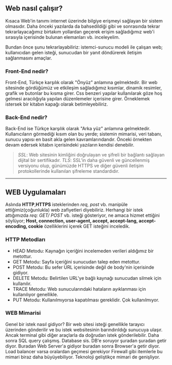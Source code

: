 ## Web nasıl çalışır?
 Kısaca Web'in tanımı internet üzerinde bilgiye erişmeyi sağlayan bir sistem olmasıdır. Daha önceki yazılarda da bahsedildiği gibi ve sonrasında tekrar tekrarlayacağımız birtakım yollardan geçerek erişim sağladığımız web'i sırasıyla içerisinde bulunan elemanları vb. inceleyelim.
 
 Bundan önce şunu tekrarlayabiliriz: istemci-sunucu modeli ile çalışan web; kullanıcıdan gelen isteği, sunucudan bir yanıt döndürerek iletişim sağlanmasını amaçlar.

### Front-End nedir?
 Front-End, Türkçe karşılık olarak "Önyüz" anlamına gelmektedir. Bir web sitesinde gördüğümüz ve etkileşim sağladığımız kısımlar, dinamik resimler, grafik ve butonlar bu kısma girer. Css benzeri yapılar kullanılarak göze hoş gelmesi aracılığıyla yapılan düzenlemeler içerisine girer. Örneklemek istersek bir kitabın kapağı olarak betimleyebiliriz.

### Back-End nedir?
 Back-End ise Türkçe karşılık olarak "Arka yüz" anlamına gelmektedir. Kullanıcıların görmediği kısım olan bu yerde; sistemin mimarisi, veri tabanı, sunucu yapısı en basit akla gelen kavramlarındandır. Önceki örnekten devam edersek kitabın içerisindeki yazıların kendisi denebilir.
 
> *SSL*: Web sitesinin kimliğini doğrulayan ve şifreli bir bağlantı sağlayan dijital bir sertifikadır.
> *TLS*: SSL’in daha güvenli ve güncellenmiş versiyonu olup, günümüzde HTTPS ve diğer güvenli iletişim protokollerinde kullanılan şifreleme standardıdır.

---
 
## WEB Uygulamaları
Aslında **HTTP**,**HTTPS** isteklerinden *req, post* vb. manipüle ettiğimiz(çoğunlukla) web zafiyetleri diyebiliriz. Herhangi bir istek attığımızda *req: GET/ POST* vb. isteği gösteriyor, ne amaca hizmet ettiğini söylüyor; **Host, connection, user-agent, accept, accept-lang, accept-encoding, cookie** özelliklerini içerek GET isteğini inceledik.

### HTTP Metodları
- HEAD Metodu: Kaynağın içeriğini incelemeden verileri aldığımız bir metottur.
- GET Metodu: Sayfa içeriğini sunucudan talep eden metottur.
- POST Metodu: Bu sefer URL içerisinde değil de body'nin içerisinde gidiyor.
- DELETE Metodu: Belirtilen URL'ye bağlı kaynağı sunucudan silmek için kullanılır.
- TRACE Metodu: Web sunucularındaki hataların ayıklanması için kullanılıyor genellikle.
- PUT Metodu: Kullanılmıyorsa kapatılması gereklidir. Çok kullanılmıyor. 

### WEB Mimarisi
Genel bir istek nasıl gidiyor?  Bir web sitesi isteği genellikle tarayıcı üzerinden gönderilir ve bu istek websitesinin barındırıldığı sunucuya ulaşır. Ancak terminal gibi diğer araçlarla da doğrudan istek gönderilebilir. Daha sonra SQL query çalışmış. Database sis. DB'e soruyor şuradan şuradan getir diyor. Buradan Web Server'a gidiyor buradan sonra Browser'a getir diyor. Load balancer varsa oralardan geçmesi gerekiyor Firewall gibi itemlerle bu mimari biraz daha büyüyebiliyor. Teknoloji geliştikçe mimari de genişliyor.
